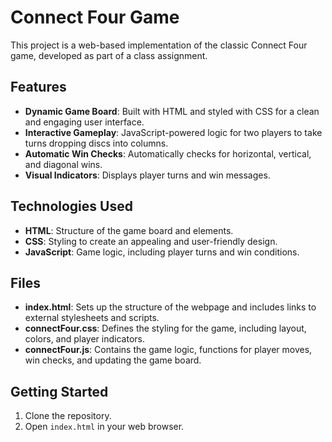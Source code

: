 # Connect Four Game

This project is a web-based implementation of the classic Connect Four game, developed as part of a class assignment.

## Features
- **Dynamic Game Board**: Built with HTML and styled with CSS for a clean and engaging user interface.
- **Interactive Gameplay**: JavaScript-powered logic for two players to take turns dropping discs into columns.
- **Automatic Win Checks**: Automatically checks for horizontal, vertical, and diagonal wins.
- **Visual Indicators**: Displays player turns and win messages.

## Technologies Used
- **HTML**: Structure of the game board and elements.
- **CSS**: Styling to create an appealing and user-friendly design.
- **JavaScript**: Game logic, including player turns and win conditions.

## Files
- **index.html**: Sets up the structure of the webpage and includes links to external stylesheets and scripts.
- **connectFour.css**: Defines the styling for the game, including layout, colors, and player indicators.
- **connectFour.js**: Contains the game logic, functions for player moves, win checks, and updating the game board.

## Getting Started
1. Clone the repository.
2. Open `index.html` in your web browser.
